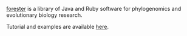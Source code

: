 [forester](https://sites.google.com/site/cmzmasek/home/software/forester) is a library of Java and Ruby software for phylogenomics and evolutionary biology research.

Tutorial and examples are available [here](http://code.google.com/p/forester/wiki/forester).